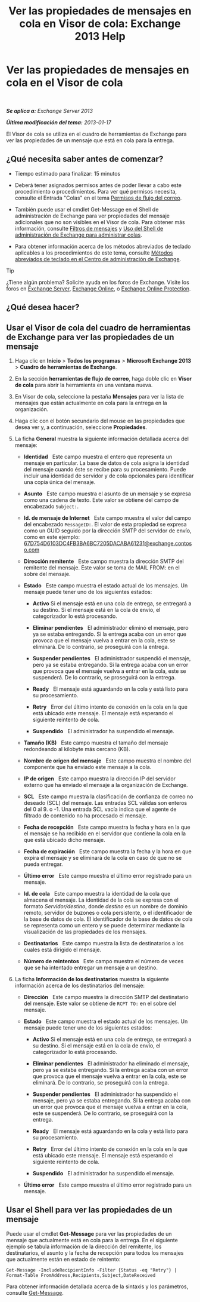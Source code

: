 ﻿---
title: 'Ver las propiedades de mensajes en cola en Visor de cola: Exchange 2013 Help'
TOCTitle: Ver las propiedades de mensajes en cola en el Visor de cola
ms:assetid: 9d15d8b8-e061-4288-9354-df58e282fb6b
ms:mtpsurl: https://technet.microsoft.com/es-es/library/Bb123934(v=EXCHG.150)
ms:contentKeyID: 49895802
ms.date: 05/22/2018
mtps_version: v=EXCHG.150
f1_keywords:
- Microsoft.Exchange.Management.Edge.SystemManager.MessagePropertyPage
ms.translationtype: MT
---

# Ver las propiedades de mensajes en cola en el Visor de cola

 

_**Se aplica a:** Exchange Server 2013_

_**Última modificación del tema:** 2013-01-17_

El Visor de cola se utiliza en el cuadro de herramientas de Exchange para ver las propiedades de un mensaje que está en cola para la entrega.

## ¿Qué necesita saber antes de comenzar?

  - Tiempo estimado para finalizar: 15 minutos

  - Deberá tener asignados permisos antes de poder llevar a cabo este procedimiento o procedimientos. Para ver qué permisos necesita, consulte el Entrada "Colas" en el tema [Permisos de flujo del correo](mail-flow-permissions-exchange-2013-help.md).

  - También puede usar el cmdlet Get-Message en el Shell de administración de Exchange para ver propiedades del mensaje adicionales que no son visibles en el Visor de cola. Para obtener más información, consulte [Filtros de mensajes](message-filters-exchange-2013-help.md) y [Uso del Shell de administración de Exchange para administrar colas](use-the-exchange-management-shell-to-manage-queues-exchange-2013-help.md).

  - Para obtener información acerca de los métodos abreviados de teclado aplicables a los procedimientos de este tema, consulte [Métodos abreviados de teclado en el Centro de administración de Exchange](keyboard-shortcuts-in-the-exchange-admin-center-exchange-online-protection-help.md).


> [!TIP]
> ¿Tiene algún problema? Solicite ayuda en los foros de Exchange. Visite los foros en <A href="https://go.microsoft.com/fwlink/p/?linkid=60612">Exchange Server</A>, <A href="https://go.microsoft.com/fwlink/p/?linkid=267542">Exchange Online</A>, o <A href="https://go.microsoft.com/fwlink/p/?linkid=285351">Exchange Online Protection</A>.



## ¿Qué desea hacer?

## Usar el Visor de cola del cuadro de herramientas de Exchange para ver las propiedades de un mensaje

1.  Haga clic en **Inicio** \> **Todos los programas** \> **Microsoft Exchange 2013** \> **Cuadro de herramientas de Exchange**.

2.  En la sección **herramientas de flujo de correo**, haga doble clic en **Visor de cola** para abrir la herramienta en una ventana nueva.

3.  En Visor de cola, seleccione la pestaña **Mensajes** para ver la lista de mensajes que están actualmente en cola para la entrega en la organización.

4.  Haga clic con el botón secundario del mouse en las propiedades que desea ver y, a continuación, seleccione **Propiedades**.

5.  La ficha **General** muestra la siguiente información detallada acerca del mensaje:
    
      - **Identidad**   Este campo muestra el entero que representa un mensaje en particular. La base de datos de cola asigna la identidad del mensaje cuando éste se recibe para su procesamiento. Puede incluir una identidad de servidor y de cola opcionales para identificar una copia única del mensaje.
    
      - **Asunto**   Este campo muestra el asunto de un mensaje y se expresa como una cadena de texto. Este valor se obtiene del campo de encabezado `Subject:`.
    
      - **Id. de mensaje de Internet**   Este campo muestra el valor del campo del encabezado `MessageID:`. El valor de esta propiedad se expresa como un GUID seguido por la dirección SMTP del servidor de envío, como en este ejemplo: 67D754D6103DC4FB3BA6BC7205DACABA61231@exchange.contoso.com
    
      - **Dirección remitente**   Este campo muestra la dirección SMTP del remitente del mensaje. Este valor se toma de MAIL FROM: en el sobre del mensaje.
    
      - **Estado**   Este campo muestra el estado actual de los mensajes. Un mensaje puede tener uno de los siguientes estados:
        
          - **Activo** Si el mensaje está en una cola de entrega, se entregará a su destino. Si el mensaje está en la cola de envío, el categorizador lo está procesando.
        
          - **Eliminar pendientes**   El administrador eliminó el mensaje, pero ya se estaba entregando. Si la entrega acaba con un error que provoca que el mensaje vuelva a entrar en la cola, este se eliminará. De lo contrario, se proseguirá con la entrega.
        
          - **Suspender pendientes**   El administrador suspendió el mensaje, pero ya se estaba entregando. Si la entrega acaba con un error que provoca que el mensaje vuelva a entrar en la cola, este se suspenderá. De lo contrario, se proseguirá con la entrega.
        
          - **Ready**   El mensaje está aguardando en la cola y está listo para su procesamiento.
        
          - **Retry**   Error del último intento de conexión en la cola en la que está ubicado este mensaje. El mensaje está esperando el siguiente reintento de cola.
        
          - **Suspendido**   El administrador ha suspendido el mensaje.
    
      - **Tamaño (KB)**   Este campo muestra el tamaño del mensaje redondeando al kilobyte más cercano (KB).
    
      - **Nombre de origen del mensaje**   Este campo muestra el nombre del componente que ha enviado este mensaje a la cola.
    
      - **IP de origen**   Este campo muestra la dirección IP del servidor externo que ha enviado el mensaje a la organización de Exchange.
    
      - **SCL**   Este campo muestra la clasificación de confianza de correo no deseado (SCL) del mensaje. Las entradas SCL válidas son enteros del 0 al 9. o -1. Una entrada SCL vacía indica que el agente de filtrado de contenido no ha procesado el mensaje.
    
      - **Fecha de recepción**   Este campo muestra la fecha y hora en la que el mensaje se ha recibido en el servidor que contiene la cola en la que está ubicado dicho mensaje.
    
      - **Fecha de expiración**   Este campo muestra la fecha y la hora en que expira el mensaje y se eliminará de la cola en caso de que no se pueda entregar.
    
      - **Último error**   Este campo muestra el último error registrado para un mensaje.
    
      - **Id. de cola**   Este campo muestra la identidad de la cola que almacena el mensaje. La identidad de la cola se expresa con el formato *Servidor/destino*, donde *destino* es un nombre de dominio remoto, servidor de buzones o cola persistente, o el identificador de la base de datos de cola. El identificador de la base de datos de cola se representa como un entero y se puede determinar mediante la visualización de las propiedades de los mensajes.
    
      - **Destinatarios**   Este campo muestra la lista de destinatarios a los cuales está dirigido el mensaje.
    
      - **Número de reintentos**   Este campo muestra el número de veces que se ha intentado entregar un mensaje a un destino.

6.  La ficha **Información de los destinatarios** muestra la siguiente información acerca de los destinatarios del mensaje:
    
      - **Dirección**   Este campo muestra la dirección SMTP del destinatario del mensaje. Este valor se obtiene de `RCPT TO:` en el sobre del mensaje.
    
      - **Estado**   Este campo muestra el estado actual de los mensajes. Un mensaje puede tener uno de los siguientes estados:
        
          - **Activo** Si el mensaje está en una cola de entrega, se entregará a su destino. Si el mensaje está en la cola de envío, el categorizador lo está procesando.
        
          - **Eliminar pendientes**   El administrador ha eliminado el mensaje, pero ya se estaba entregando. Si la entrega acaba con un error que provoca que el mensaje vuelva a entrar en la cola, este se eliminará. De lo contrario, se proseguirá con la entrega.
        
          - **Suspender pendientes**   El administrador ha suspendido el mensaje, pero ya se estaba entregando. Si la entrega acaba con un error que provoca que el mensaje vuelva a entrar en la cola, este se suspenderá. De lo contrario, se proseguirá con la entrega.
        
          - **Ready**   El mensaje está aguardando en la cola y está listo para su procesamiento.
        
          - **Retry**   Error del último intento de conexión en la cola en la que está ubicado este mensaje. El mensaje está esperando el siguiente reintento de cola.
        
          - **Suspendido**   El administrador ha suspendido el mensaje.
    
      - **Último error**   Este campo muestra el último error registrado para un mensaje.

## Usar el Shell para ver las propiedades de un mensaje

Puede usar el cmdlet **Get-Message** para ver las propiedades de un mensaje que actualmente está en cola para la entrega. En el siguiente ejemplo se tabula información de la dirección del remitente, los destinatarios, el asunto y la fecha de recepción para todos los mensajes que actualmente están en estado de reintento:

    Get-Message -IncludeRecipientInfo -Filter {Status -eq "Retry"} | Format-Table FromAddress,Recipients,Subject,DateReceived

Para obtener información detallada acerca de la sintaxis y los parámetros, consulte [Get-Message](https://technet.microsoft.com/es-es/library/bb124738\(v=exchg.150\)).

